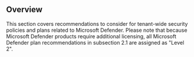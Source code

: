 ## Overview

This section covers recommendations to consider for tenant-wide security policies and plans related to Microsoft Defender. Please note that because Microsoft Defender products require additional licensing, all Microsoft Defender plan recommendations in subsection 2.1 are assigned as "Level 2".